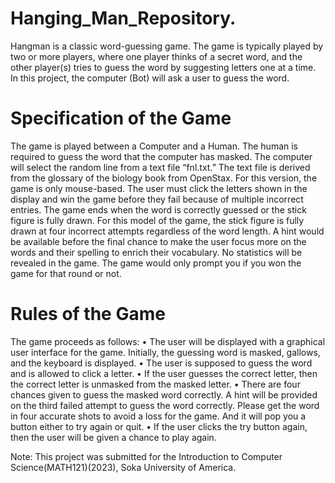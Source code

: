 # Hanging_Man_Repository.

Hangman is a classic word-guessing game. The game is typically played by two or more players, where one player thinks of a secret word, and the other player(s) tries to guess the word by suggesting letters one at a time. In this project, the computer (Bot) will ask a user to guess the word.

# Specification of the Game
The game is played between a Computer and a Human. The human is required to guess the word that the computer has masked. The computer will select the random line from a text file “fnl.txt.” The text file is derived from the glossary of the biology book from OpenStax.
For this version, the game is only mouse-based. The user must click the letters shown in the display and win the game before they fail because of multiple incorrect entries.
The game ends when the word is correctly guessed or the stick figure is fully drawn. For this model of the game, the stick figure is fully drawn at four incorrect attempts regardless of the word length.
A hint would be available before the final chance to make the user focus more on the words and their spelling to enrich their vocabulary.
No statistics will be revealed in the game. The game would only prompt you if you won the game for that round or not.

# Rules of the Game
The game proceeds as follows:
• The user will be displayed with a graphical user interface for the game. Initially, the
guessing word is masked, gallows, and the keyboard is displayed.
• The user is supposed to guess the word and is allowed to click a letter.
• If the user guesses the correct letter, then the correct letter is unmasked from the masked
letter.
• There are four chances given to guess the masked word correctly. A hint will be provided
on the third failed attempt to guess the word correctly. Please get the word in four accurate shots to avoid a loss for the game. And it will pop you a button either to try again or quit.
• If the user clicks the try button again, then the user will be given a chance to play again.

Note: This project was submitted for the Introduction to Computer Science(MATH121)(2023), Soka University of America.
